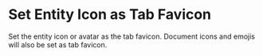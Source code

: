 # Set Entity Icon as Tab Favicon

Set the entity icon or avatar as the tab favicon. Document icons and emojis will also be set as tab favicon.
